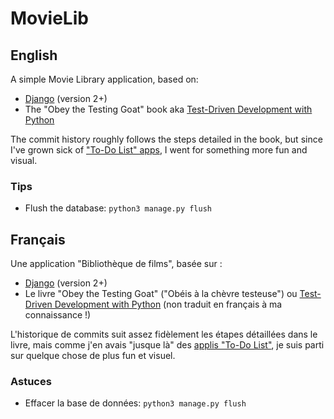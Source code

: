 # MovieLib

## English

A simple Movie Library application, based on:
* [Django](https://www.djangoproject.com/) (version 2+)
* The "Obey the Testing Goat" book aka [Test-Driven Development with Python](https://www.obeythetestinggoat.com/pages/book.html#toc)

The commit history roughly follows the steps detailed in the book, but since I've grown sick of ["To-Do List" apps](https://medium.freecodecamp.org/every-time-you-build-a-to-do-list-app-a-puppy-dies-505b54637a5d), I went for something more fun and visual.

### Tips

- Flush the database: `python3 manage.py flush`

## Français

Une application "Bibliothèque de films", basée sur :
* [Django](https://www.djangoproject.com/) (version 2+)
* Le livre "Obey the Testing Goat" ("Obéis à la chèvre testeuse") ou [Test-Driven Development with Python](https://www.obeythetestinggoat.com/pages/book.html#toc) (non traduit en français à ma connaissance !)

L'historique de commits suit assez fidèlement les étapes détaillées dans le livre, mais comme j'en avais "jusque là" des [applis "To-Do List"](https://medium.freecodecamp.org/every-time-you-build-a-to-do-list-app-a-puppy-dies-505b54637a5d), je suis parti sur quelque chose de plus fun et visuel.

### Astuces

- Effacer la base de données: `python3 manage.py flush`
